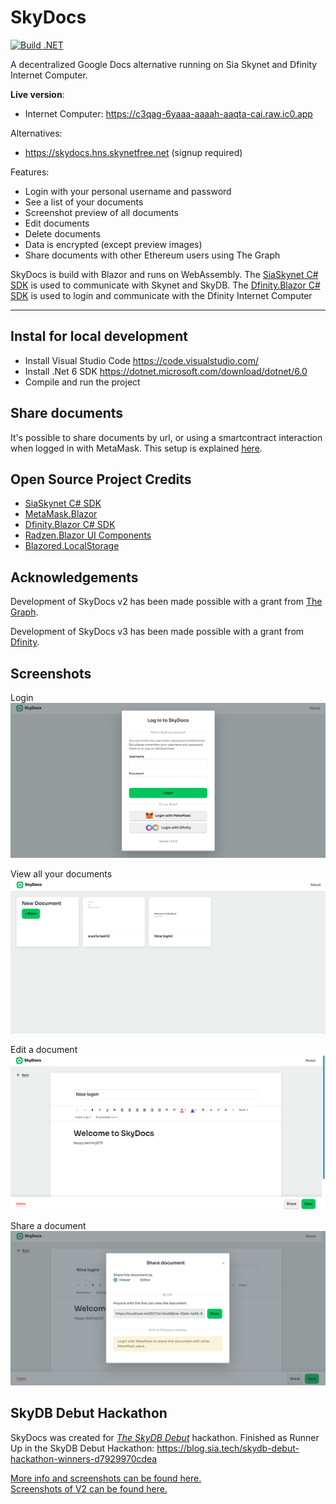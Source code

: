# SkyDocs
[![Build .NET](https://github.com/michielpost/SkyDocs/actions/workflows/build.yml/badge.svg)](https://github.com/michielpost/SkyDocs/actions/workflows/build.yml)

A decentralized Google Docs alternative running on Sia Skynet and Dfinity Internet Computer.

**Live version**: 
- Internet Computer: https://c3qag-6yaaa-aaaah-aaqta-cai.raw.ic0.app

Alternatives:
- https://skydocs.hns.skynetfree.net (signup required)


Features:
- Login with your personal username and password
- See a list of your documents
- Screenshot preview of all documents
- Edit documents
- Delete documents
- Data is encrypted (except preview images)
- Share documents with other Ethereum users using The Graph

SkyDocs is build with Blazor and runs on WebAssembly. The [SiaSkynet C# SDK](https://github.com/michielpost/SiaSkynet) is used to communicate with Skynet and SkyDB.
The [Dfinity.Blazor C# SDK](https://github.com/michielpost/Dfinity.Blazor) is used to login and communicate with the Dfinity Internet Computer

---
## Instal for local development
- Install Visual Studio Code https://code.visualstudio.com/
- Install .Net 6 SDK https://dotnet.microsoft.com/download/dotnet/6.0
- Compile and run the project

## Share documents
It's possible to share documents by url, or using a smartcontract interaction when logged in with MetaMask.
This setup is explained [here](ShareArchitecture).

## Open Source Project Credits
- [SiaSkynet C# SDK](https://github.com/michielpost/SiaSkynet)
- [MetaMask.Blazor](https://github.com/michielpost/MetaMask.Blazor)
- [Dfinity.Blazor C# SDK](https://github.com/michielpost/Dfinity.Blazor)
- [Radzen.Blazor UI Components](https://github.com/radzenhq/radzen-blazor)
- [Blazored.LocalStorage](https://github.com/blazored/LocalStorage)

## Acknowledgements
Development of SkyDocs v2 has been made possible with a grant from [The Graph](https://thegraph.com/blog/wave-one-funding).

Development of SkyDocs v3 has been made possible with a grant from [Dfinity](https://medium.com/dfinity/dfinity-developer-grant-program-awards-102-grants-worth-2-04m-b49005d181cfg).

## Screenshots
Login
![Login](screenshots/v3/01_login.png)

View all your documents
![View all your documents](screenshots/v3/02_documents.png)

Edit a document
![Edit a document](screenshots/v3/03_edit_document.png)

Share a document
![Edit a document](screenshots/v3/04_share_document.png)



## SkyDB Debut Hackathon
SkyDocs was created for *[The SkyDB Debut](https://gitcoin.co/hackathon/skydb/)* hackathon. 
Finished as Runner Up in the SkyDB Debut Hackathon: https://blog.sia.tech/skydb-debut-hackathon-winners-d7929970cdea  

[More info and screenshots can be found here.](SkyDocsV1.md)   
[Screenshots of V2 can be found here.](SkyDocsV2.md)
